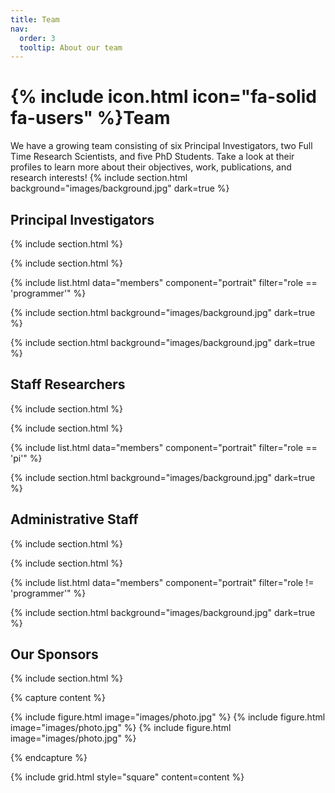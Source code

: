 ```yaml
---
title: Team
nav:
  order: 3
  tooltip: About our team
---
```


# {% include icon.html icon="fa-solid fa-users" %}Team

We have a growing team consisting of six Principal Investigators, two Full Time Research Scientists, and five PhD Students. Take a look at their profiles to learn more about their objectives, work, publications, and research interests!
{% include section.html background="images/background.jpg" dark=true %}

<h2> <strong> Principal Investigators </strong> </h2> 

{% include section.html %}

{% include section.html %}

{% include list.html data="members" component="portrait" filter="role == 'programmer'" %}

{% include section.html background="images/background.jpg" dark=true %}

{% include section.html background="images/background.jpg" dark=true %}

<h2> <strong> Staff Researchers </strong> </h2>
{% include section.html %}

{% include section.html %}

{% include list.html data="members" component="portrait" filter="role == 'pi'" %}

{% include section.html background="images/background.jpg" dark=true %}

<h2> <strong> Administrative Staff </strong> </h2>
{% include section.html %}

{% include section.html %}

{% include list.html data="members" component="portrait" filter="role != 'programmer'" %}

{% include section.html background="images/background.jpg" dark=true %}

<h2> <strong> Our Sponsors </strong> </h2>

{% include section.html %}

{% capture content %}

{% include figure.html image="images/photo.jpg" %}
{% include figure.html image="images/photo.jpg" %}
{% include figure.html image="images/photo.jpg" %}

{% endcapture %}

{% include grid.html style="square" content=content %}
